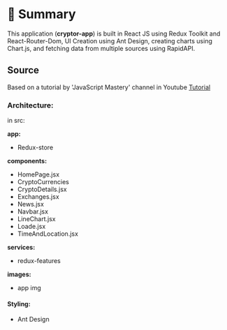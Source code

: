 # 📣 **Summary**

This application (**cryptor-app**) is built in React JS using Redux Toolkit and React-Router-Dom, UI Creation using Ant Design, creating charts using Chart.js, and fetching data from multiple sources using RapidAPI.

## Source

Based on a tutorial by 'JavaScript Mastery' channel in Youtube [Tutorial](https://www.youtube.com/watch?v=9DDX3US3kss) 

### Architecture:

in src:

**app:**

- Redux-store

**components:**

- HomePage.jsx
- CryptoCurrencies
- CryptoDetails.jsx
- Exchanges.jsx
- News.jsx
- Navbar.jsx
- LineChart.jsx
- Loade.jsx
- TimeAndLocation.jsx

**services:**

- redux-features

**images:**

- app img

#### **Styling:**

- Ant Design
